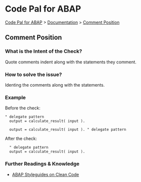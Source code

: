 # Code Pal for ABAP

[Code Pal for ABAP](../../README.md) > [Documentation](../check_documentation.md) > [Comment Position](comment-position.md)

## Comment Position

### What is the Intent of the Check?

Quote comments indent along with the statements they comment.

### How to solve the issue?

Identing the comments along with the statements.

### Example

Before the check:

```abap
" delegate pattern
  output = calculate_result( input ).
```

```abap
  output = calculate_result( input ). " delegate pattern
```

After the check:

```abap
  " delegate pattern
  output = calculate_result( input ).
```

### Further Readings & Knowledge

* [ABAP Styleguides on Clean Code](https://github.com/SAP/styleguides/blob/master/clean-abap/CleanABAP.md#put-comments-before-the-statement-they-relate-to)
